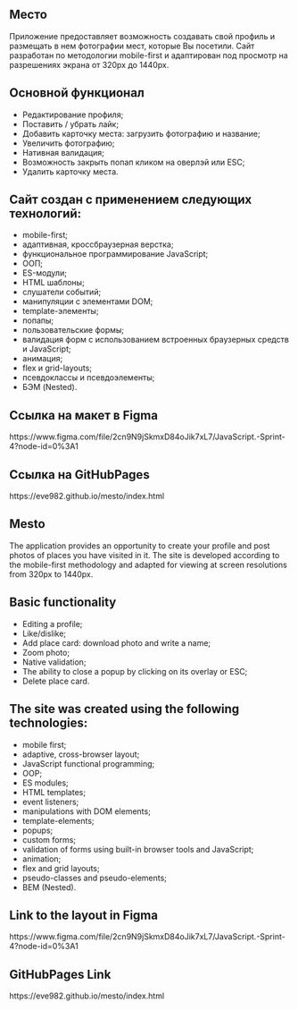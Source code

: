 <h2>Место</h2>

Приложение предоставляет возможность создавать свой профиль и размещать в нем фотографии мест, которые Вы посетили. Сайт разработан по методологии mobile-first и адаптирован под просмотр на разрешениях экрана от 320px до 1440px.

<h2>Основной функционал</h2>
<ul>
    <li>Редактирование профиля;</li>
    <li>Поставить / убрать лайк;</li>
    <li>Добавить карточку места: загрузить фотографию и название;</li>
    <li>Увеличить фотографию;</li>
    <li>Нативная валидация;</li>
    <li>Возможность закрыть попап кликом на оверлэй или ESC;</li>
    <li>Удалить карточку места.</li>
</ul>

<h2>Сайт создан с применением следующих технологий:</h2>
<ul>
    <li>mobile-first;</li>
    <li>адаптивная, кроссбраузерная верстка;</li>
    <li>функциональное программирование JavaScript;</li>
    <li>ООП;</li>
    <li>ES-модули;</li>
    <li>HTML шаблоны;</li>
    <li>слушатели событий;</li>
    <li>манипуляции с элементами DOM;</li>
    <li>template-элементы;</li>
    <li>попапы;</li>
    <li>пользовательские формы;</li>
    <li>валидация форм с использованием встроенных браузерных средств и JavaScript;</li>
    <li>анимация;</li>
    <li>flex и grid-layouts;</li>
    <li>псевдоклассы и псевдоэлементы;</li>
    <li>БЭМ (Nested).</li>

</ul>
  
<h2>Ссылка на макет в Figma</h2>
https://www.figma.com/file/2cn9N9jSkmxD84oJik7xL7/JavaScript.-Sprint-4?node-id=0%3A1

<h2>Ссылка на GitHubPages</h2>
https://eve982.github.io/mesto/index.html


<h2>Mesto</h2>

The application provides an opportunity to create your profile and post photos of places you have visited in it. The site is developed according to the mobile-first methodology and adapted for viewing at screen resolutions from 320px to 1440px.

<h2>Basic functionality</h2>
<ul>
    <li>Editing a profile;</li>
    <li>Like/dislike;</li>
    <li>Add place card: download photo and write a name;</li>
    <li>Zoom photo;</li>
    <li>Native validation;</li>
    <li>The ability to close a popup by clicking on its overlay or ESC;</li>
    <li>Delete place card.</li>
</ul>

<h2>The site was created using the following technologies:</h2>
<ul>
    <li>mobile first;</li>
    <li>adaptive, cross-browser layout;</li>
    <li>JavaScript functional programming;</li>
    <li>OOP;</li>
    <li>ES modules;</li>
    <li>HTML templates;</li>
    <li>event listeners;</li>
    <li>manipulations with DOM elements;</li>
    <li>template-elements;</li>
    <li>popups;</li>
    <li>custom forms;</li>
    <li>validation of forms using built-in browser tools and JavaScript;</li>
    <li>animation;</li>
    <li>flex and grid layouts;</li>
    <li>pseudo-classes and pseudo-elements;</li>
    <li>BEM (Nested).</li>
</ul>

<h2>Link to the layout in Figma</h2>
https://www.figma.com/file/2cn9N9jSkmxD84oJik7xL7/JavaScript.-Sprint-4?node-id=0%3A1

<h2>GitHubPages Link</h2>
https://eve982.github.io/mesto/index.html